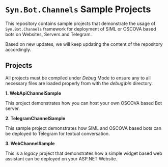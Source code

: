 # `Syn.Bot.Channels` Sample Projects

This repository contains sample projects that demonstrate the usage of `Syn.Bot.Channels` framework for deployment of SIML or OSCOVA based bots on Websites, Servers and Telegram.

Based on new updates, we will keep updating the content of the repository accordingly.

## Projects

All projects must be compiled under *Debug* Mode to ensure any to all necessary files are loaded properly from with the *debug\bin* directory.

**1. WebApiChannelSample**

This project demonstrates how you can host your own OSCOVA based Bot server.

**2. TelegramChannelSample**

This sample project demonstrates how SIML and OSCOVA based bots can be deployed to Telegram for textual conversation.

**3. WebChannelSample**

This is a *legacy* project that demonstrates how a simple widget based web assistant can be deployed on your ASP.NET Website.
